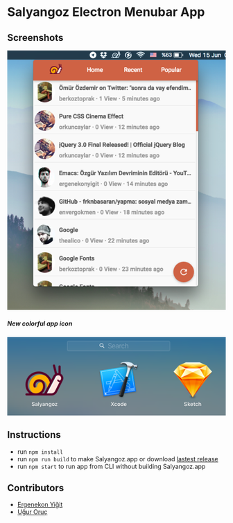# Salyangoz Electron Menubar App

## Screenshots

![Salyangoz](app.png)

##### New colorful app icon

![SalyangozIcon](appicon.png)

## Instructions

- run `npm install`
- run `npm run build` to make Salyangoz.app or download [lastest release](https://github.com/ergenekonyigit/salyangoz-electron/releases)
- run `npm start` to run app from CLI without building Salyangoz.app

## Contributors

* [Ergenekon Yiğit](https://github.com/ergenekonyigit)
* [Uğur Oruç](https://github.com/Ketcap)
